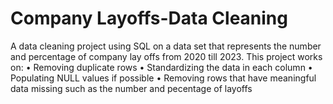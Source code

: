 # Company Layoffs-Data Cleaning
A data cleaning project using SQL on a data set that represents the number and percentage of company lay offs from 2020 till 2023. 
This project works on:
  • Removing duplicate rows
  • Standardizing the data in each column
  • Populating NULL values if possible
  • Removing rows that have meaningful data missing such as the number and pecentage of layoffs
